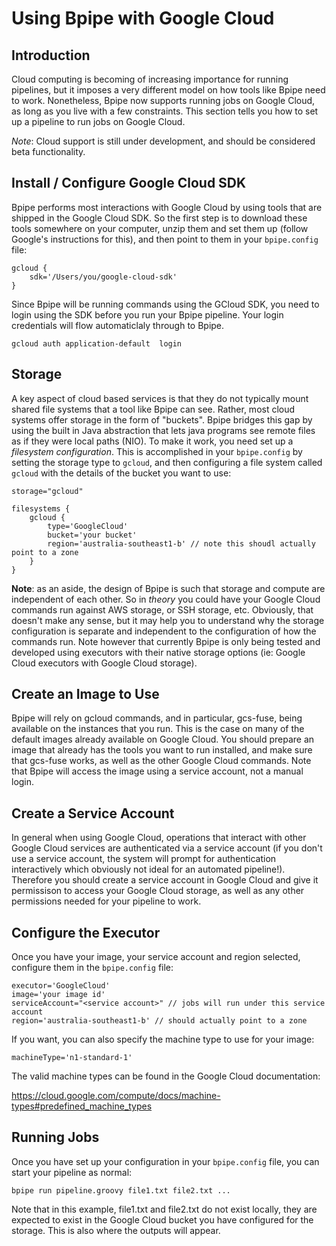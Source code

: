 # Using Bpipe with Google Cloud

## Introduction

Cloud computing is becoming of increasing importance for running pipelines, but it imposes
a very different model on how tools like Bpipe need to work. Nonetheless, Bpipe now supports running
jobs on Google Cloud, as long as you live with a few constraints. This section tells you how
to set up a pipeline to run jobs on Google Cloud.

_Note_: Cloud support is still under development, and should be considered beta functionality.

## Install / Configure Google Cloud SDK

Bpipe performs most interactions with Google Cloud by using tools that are shipped in the
Google Cloud SDK. So the first step is to download these tools somewhere on your computer,
unzip them and set them up (follow Google's instructions for this), and then point 
to them in your `bpipe.config` file:

```
gcloud {
    sdk='/Users/you/google-cloud-sdk'
}

```

Since Bpipe will be running commands using the GCloud SDK, you need to login using the SDK before
you run your Bpipe pipeline. Your login credentials will flow automaticlaly through to Bpipe.

```
gcloud auth application-default  login
```

## Storage

A key aspect of cloud based services is that they do not typically mount shared file systems that
a tool like Bpipe can see. Rather, most cloud systems offer storage in the form of "buckets". 
Bpipe bridges this gap by using the built in Java abstraction that lets java programs see remote files
as if they were local paths (NIO). To make it work, you need set up a *filesystem configuration*. This is 
accomplished in your `bpipe.config` by setting the storage type to `gcloud`, and then configuring a file system
called `gcloud` with the details of the bucket you want to use:

```
storage="gcloud"

filesystems {
    gcloud {
        type='GoogleCloud'
        bucket='your bucket'
        region='australia-southeast1-b' // note this shoudl actually point to a zone
    }
}
```

**Note**: as an aside, the design of Bpipe is such that storage and compute are independent of each other.
So in *theory* you could have your Google Cloud commands run against AWS storage, or SSH storage, etc.
Obviously, that doesn't make any sense, but it may help you to understand why the storage configuration
is separate and independent to the configuration of how the commands run. Note however that 
currently Bpipe is only being tested and developed using executors with their native storage options
(ie: Google Cloud executors with Google Cloud storage).


## Create an Image to Use

Bpipe will rely on gcloud commands, and in particular, gcs-fuse, being available on the instances that you
run. This is the case on many of the default images already available on Google Cloud. You should prepare
an image that already has the tools you want to run installed, and make sure that gcs-fuse works, as well
as the other Google Cloud commands. Note that Bpipe will access the image using a service account, not a 
manual login. 

## Create a Service Account

In general when using Google Cloud, operations that interact with other Google Cloud services are
authenticated via a service account (if you don't use a service account, the system will prompt for
authentication interactively which obviously not ideal for an automated pipeline!). Therefore you should
create a service account in Google Cloud and give it permissison to access your Google Cloud storage, as 
well as any other permissions needed for your pipeline to work.

## Configure the Executor

Once you have your image, your service account and region selected, configure them in the `bpipe.config` 
file:

```
executor='GoogleCloud'
image='your image id'
serviceAccount="<service account>" // jobs will run under this service account
region='australia-southeast1-b' // should actually point to a zone
```

If you want, you can also specify the machine type to use for your image:

```
machineType='n1-standard-1'
```

The valid machine types can be found in the Google Cloud documentation:

https://cloud.google.com/compute/docs/machine-types#predefined_machine_types

## Running Jobs

Once you have set up your configuration in your `bpipe.config` file, you can start 
your pipeline as normal:

```
bpipe run pipeline.groovy file1.txt file2.txt ...
```

Note that in this example, file1.txt and file2.txt do not exist locally, they are expected to
exist in the Google Cloud bucket you have configured for the storage. This is also where
the outputs will appear.



